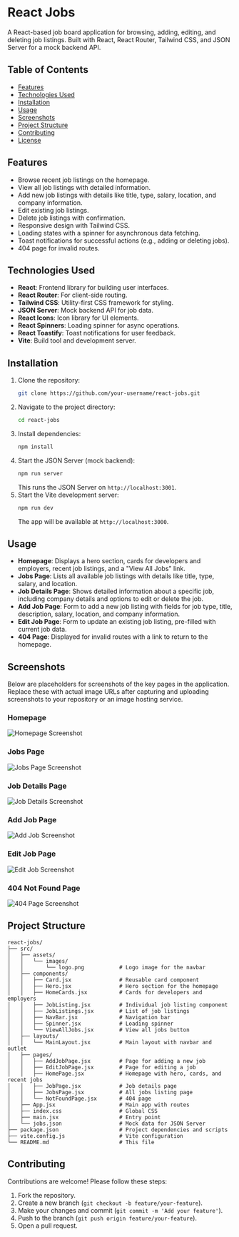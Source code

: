 # React Jobs

A React-based job board application for browsing, adding, editing, and deleting job listings. Built with React, React Router, Tailwind CSS, and JSON Server for a mock backend API.

## Table of Contents
- [Features](#features)
- [Technologies Used](#technologies-used)
- [Installation](#installation)
- [Usage](#usage)
- [Screenshots](#screenshots)
- [Project Structure](#project-structure)
- [Contributing](#contributing)
- [License](#license)

## Features
- Browse recent job listings on the homepage.
- View all job listings with detailed information.
- Add new job listings with details like title, type, salary, location, and company information.
- Edit existing job listings.
- Delete job listings with confirmation.
- Responsive design with Tailwind CSS.
- Loading states with a spinner for asynchronous data fetching.
- Toast notifications for successful actions (e.g., adding or deleting jobs).
- 404 page for invalid routes.

## Technologies Used
- **React**: Frontend library for building user interfaces.
- **React Router**: For client-side routing.
- **Tailwind CSS**: Utility-first CSS framework for styling.
- **JSON Server**: Mock backend API for job data.
- **React Icons**: Icon library for UI elements.
- **React Spinners**: Loading spinner for async operations.
- **React Toastify**: Toast notifications for user feedback.
- **Vite**: Build tool and development server.

## Installation
1. Clone the repository:
   ```bash
   git clone https://github.com/your-username/react-jobs.git
   ```
2. Navigate to the project directory:
   ```bash
   cd react-jobs
   ```
3. Install dependencies:
   ```bash
   npm install
   ```
4. Start the JSON Server (mock backend):
   ```bash
   npm run server
   ```
   This runs the JSON Server on `http://localhost:3001`.
5. Start the Vite development server:
   ```bash
   npm run dev
   ```
   The app will be available at `http://localhost:3000`.

## Usage
- **Homepage**: Displays a hero section, cards for developers and employers, recent job listings, and a "View All Jobs" link.
- **Jobs Page**: Lists all available job listings with details like title, type, salary, and location.
- **Job Details Page**: Shows detailed information about a specific job, including company details and options to edit or delete the job.
- **Add Job Page**: Form to add a new job listing with fields for job type, title, description, salary, location, and company information.
- **Edit Job Page**: Form to update an existing job listing, pre-filled with current job data.
- **404 Page**: Displayed for invalid routes with a link to return to the homepage.

## Screenshots
Below are placeholders for screenshots of the key pages in the application. Replace these with actual image URLs after capturing and uploading screenshots to your repository or an image hosting service.

### Homepage
![Homepage Screenshot](screenshots/homepage.png)

### Jobs Page
![Jobs Page Screenshot](screenshots/jobs-page.png)

### Job Details Page
![Job Details Screenshot](screenshots/job-details.png)

### Add Job Page
![Add Job Screenshot](screenshots/add-job.png)

### Edit Job Page
![Edit Job Screenshot](screenshots/edit-job.png)

### 404 Not Found Page
![404 Page Screenshot](screenshots/404-page.png)



## Project Structure
```
react-jobs/
├── src/
│   ├── assets/
│   │   └── images/
│   │       └── logo.png           # Logo image for the navbar
│   ├── components/
│   │   ├── Card.jsx               # Reusable card component
│   │   ├── Hero.jsx               # Hero section for the homepage
│   │   ├── HomeCards.jsx          # Cards for developers and employers
│   │   ├── JobListing.jsx         # Individual job listing component
│   │   ├── JobListings.jsx        # List of job listings
│   │   ├── NavBar.jsx             # Navigation bar
│   │   ├── Spinner.jsx            # Loading spinner
│   │   └── ViewAllJobs.jsx        # View all jobs button
│   ├── layouts/
│   │   └── MainLayout.jsx         # Main layout with navbar and outlet
│   ├── pages/
│   │   ├── AddJobPage.jsx         # Page for adding a new job
│   │   ├── EditJobPage.jsx        # Page for editing a job
│   │   ├── HomePage.jsx           # Homepage with hero, cards, and recent jobs
│   │   ├── JobPage.jsx            # Job details page
│   │   ├── JobsPage.jsx           # All jobs listing page
│   │   └── NotFoundPage.jsx       # 404 page
│   ├── App.jsx                    # Main app with routes
│   ├── index.css                  # Global CSS
│   ├── main.jsx                   # Entry point
│   └── jobs.json                  # Mock data for JSON Server
├── package.json                   # Project dependencies and scripts
├── vite.config.js                 # Vite configuration
└── README.md                      # This file
```

## Contributing
Contributions are welcome! Please follow these steps:
1. Fork the repository.
2. Create a new branch (`git checkout -b feature/your-feature`).
3. Make your changes and commit (`git commit -m 'Add your feature'`).
4. Push to the branch (`git push origin feature/your-feature`).
5. Open a pull request.

